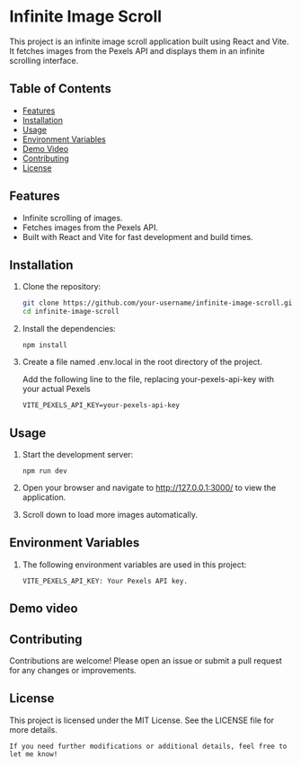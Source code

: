 # Infinite Image Scroll

This project is an infinite image scroll application built using React and Vite. It fetches images from the Pexels API and displays them in an infinite scrolling interface.



## Table of Contents

- [Features](#features)
- [Installation](#installation)
- [Usage](#usage)
- [Environment Variables](#environment-variables)
- [Demo Video](#demo-video)
- [Contributing](#contributing)
- [License](#license)

## Features

- Infinite scrolling of images.
- Fetches images from the Pexels API.
- Built with React and Vite for fast development and build times.

## Installation

1. Clone the repository:
   ```bash
   git clone https://github.com/your-username/infinite-image-scroll.git
   cd infinite-image-scroll

2. Install the dependencies:
    ```
    npm install
    ```
3. Create a file named .env.local in the root   directory of the project.

    Add the following line to the file, replacing your-pexels-api-key with your actual Pexels 

    ```
    VITE_PEXELS_API_KEY=your-pexels-api-key 
    ```

## Usage
1. Start the development server:
    ```
    npm run dev
    ```
2. Open your browser and navigate to http://127.0.0.1:3000/ to view the application.

3. Scroll down to load more images automatically.
    

## Environment Variables

1. The following environment variables are used in this project:

    ```VITE_PEXELS_API_KEY: Your Pexels API key.```

## Demo video


## Contributing

Contributions are welcome! Please open an issue or submit a pull request for any changes or improvements.

## License

This project is licensed under the MIT License. See the LICENSE file for more details.

```
If you need further modifications or additional details, feel free to let me know!
```






